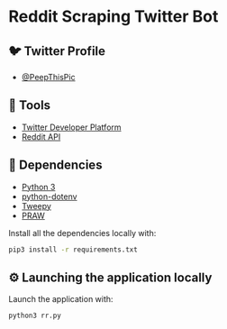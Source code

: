 <h1>
  Reddit Scraping Twitter Bot
</h1>

## :bird: Twitter Profile

- [@PeepThisPic](https://twitter.com/PeepThisPic)

## :hammer: Tools

- [Twitter Developer Platform](https://developer.twitter.com/en)
- [Reddit API](https://www.reddit.com/dev/api/)

## :bookmark_tabs: Dependencies

- [Python 3](https://www.python.org/downloads/)
- [python-dotenv](https://pypi.org/project/python-dotenv/)
- [Tweepy](https://www.tweepy.org/)
- [PRAW](https://praw.readthedocs.io/en/stable/)

Install all the dependencies locally with:

```bash
pip3 install -r requirements.txt
```

## :gear: Launching the application locally

Launch the application with:

```bash
python3 rr.py
```
